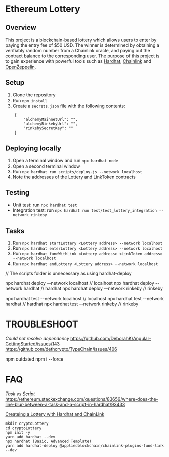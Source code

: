 # Ethereum Lottery

## Overview

This project is a blockchain-based lottery which allows users to enter by paying the entry fee of $50 USD. The winner is determined by obtaining a verifiably random number from a Chainlink oracle, and paying out the contract balance to the corresponding user. The purpose of this project is to gain experience with powerful tools such as [Hardhat](https://hardhat.org/), [Chainlink](https://chain.link/) and [OpenZeppelin](https://openzeppelin.com/).

## Setup

1. Clone the repository
2. Run `npm install`
3. Create a `secrets.json` file with the following contents:

```
    {
        "alchemyMainnetUrl": "",
        "alchemyRinkebyUrl": "",
        "rinkebySecretKey": ""
    }
```

## Deploying locally

1. Open a terminal window and run `npx hardhat node`
2. Open a second terminal window
3. Run `npx hardhat run scripts/deploy.js --network localhost`
4. Note the addresses of the Lottery and LinkToken contracts

## Testing

- Unit test: run `npx hardhat test`
- Integration test: run `npx hardhat run test/test_lottery_integration --network rinkeby`

## Tasks

1. Run `npx hardhat startLottery <Lottery address> --network localhost`
2. Run `npx hardhat enterLottery <Lottery address> --network localhost`
3. Run `npx hardhat fundWithLink <Lottery address> <LinkToken address> --network localhost`
4. Run `npx hardhat endLottery <Lottery address> --network localhost`

// The scripts folder is unnecessary as using hardhat-deploy

npx hardhat deploy --network localhost // localhost
npx hardhat deploy --network hardhat // hardhat
npx hardhat deploy --network rinkeby // rinkeby

npx hardhat test --network localhost // localhost
npx hardhat test --network hardhat // hardhat
npx hardhat test --network rinkeby // rinkeby

# TROUBLESHOOT

_Could not resolve dependency_
https://github.com/DeborahK/Angular-GettingStarted/issues/143
https://github.com/dethcrypto/TypeChain/issues/406

npm outdated
npm i --force

# FAQ

_Task vs Script_
https://ethereum.stackexchange.com/questions/83656/where-does-the-line-blur-between-a-task-and-a-script-in-hardhat/93433

[Createing a Lottery with Hardhat and ChainLink](https://dev.to/johbu/creating-a-lottery-with-hardhat-and-chainlink-385f)

```
mkdir cryptoLottery
cd cryptoLottery
npm init -y
yarn add hardhat --dev
npx hardhat (Basic, Advanced Template)
yarn add hardhat-deploy @appliedblockchain/chainlink-plugins-fund-link --dev

```
